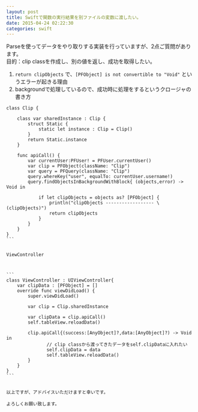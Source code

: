 ```yaml
---
layout: post
title: Swiftで関数の実行結果を別ファイルの変数に渡したい。
date: 2015-04-24 02:22:30
categories: swift
---
```

<p>Parseを使ってデータをやり取りする実装を行っていますが、2点ご質問があります。<br>
目的：clip classを作成し、別の値を返し、成功を取得したい。</p>

<ol>
<li><code>return clipObjects</code> で、<code>[PFObject] is not convertible to "Void"</code> というエラーが起きる理由</li>
<li>backgroundで処理しているので、成功時に処理をするというクロージャの書き方</li>
</ol>

<pre class="lang-swift prettyprint-override"><code>class Clip {

    class var sharedInstance : Clip {
        struct Static {
            static let instance : Clip = Clip()
        }
        return Static.instance
    }

    func apiCall() {
        var currentUser:PFUser! = PFUser.currentUser()
        var clip = PFObject(className: "Clip")
        var query = PFQuery(className: "Clip")        
        query.whereKey("user", equalTo: currentUser.username!)        
        query.findObjectsInBackgroundWithBlock{ (objects,error) -&gt; Void in

            if let clipObjects = objects as? [PFObject] {
                println("clipObjects ------------------ \(clipObjects)")
                return clipObjects
            }
        }
    }
}
```

<p>ViewController</p>

```
class ViewController : UIViewController{
    var clipData : [PFObject] = []
    override func viewDidLoad() {
        super.viewDidLoad()

        var clip = Clip.sharedInstance

        var clipData = clip.apiCall()
        self.tableView.reloadData()

        clip.apiCall{(success:[AnyObject]?,data:[AnyObject]?) -&gt; Void in
               // clip classから渡ってきたデータをself.clipDataに入れたい
               self.clipData = data
               self.tableView.reloadData()
        }
    }
}
```

<p>以上ですが、アドバイスいただけますと幸いです。<br>
よろしくお願い致します。</p>
